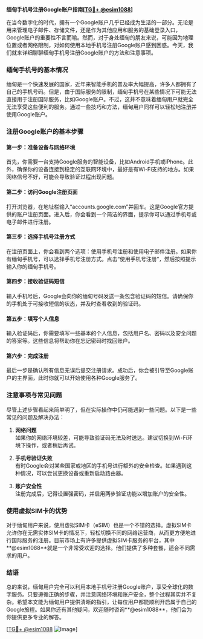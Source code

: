 **缅甸手机号注册Google账户指南[[TG💪+ @esim1088](https://t.me/s/esim1088)]**

在当今数字化的时代，拥有一个Google账户几乎已经成为生活的一部分。无论是用来管理电子邮件、存储文件，还是作为其他应用和服务的基础登录入口，Google账户的重要性不言而喻。然而，对于身处缅甸的朋友来说，可能因为地理位置或者网络限制，对如何使用本地手机号注册Google账户感到困惑。今天，我们就来详细聊聊缅甸手机号注册Google账户的方法和注意事项。

### 缅甸手机号的基本情况

缅甸是一个快速发展的国家，近年来智能手机的普及率大幅提高，许多人都拥有了自己的手机号码。但是，由于国际服务的限制，缅甸手机号在某些情况下可能无法直接用于注册国际服务，比如Google账户。不过，这并不意味着缅甸用户就完全无法享受这些便利的服务。通过一些技巧和方法，缅甸用户同样可以轻松地注册并使用Google账户。

### 注册Google账户的基本步骤

#### 第一步：准备设备与网络环境

首先，你需要一台支持Google服务的智能设备，比如Android手机或iPhone。此外，确保你的设备连接到稳定的互联网环境中，最好是有Wi-Fi支持的地方。如果网络信号不好，可能会导致验证过程出现问题。

#### 第二步：访问Google注册页面

打开浏览器，在地址栏输入“accounts.google.com”并回车。这是Google官方提供的账户注册页面。进入后，你会看到一个简洁的界面，提示你可以通过手机号或电子邮件进行注册。

#### 第三步：选择手机号注册方式

在注册页面上，你会看到两个选项：使用手机号注册和使用电子邮件注册。如果你有缅甸手机号，可以选择手机号注册方式。点击“使用手机号注册”，然后按照提示输入你的缅甸手机号。

#### 第四步：接收验证码短信

输入手机号后，Google会向你的缅甸号码发送一条包含验证码的短信。请确保你的手机处于可接收短信的状态，并及时查看收到的验证码。

#### 第五步：填写个人信息

输入验证码后，你需要填写一些基本的个人信息，包括用户名、密码以及安全问题的答案等。这些信息将帮助你在忘记密码时找回账户。

#### 第六步：完成注册

最后一步是确认所有信息无误后提交注册请求。成功后，你会被引导至Google账户的主界面，此时你就可以开始使用各种Google服务了。

### 注意事项与常见问题

尽管上述步骤看起来简单明了，但在实际操作中仍可能遇到一些问题。以下是一些常见的问题及解决办法：

1. **网络问题**  
   如果你的网络环境较差，可能导致验证码无法及时送达。建议切换到Wi-Fi环境下操作，或者稍后再试。

2. **手机号验证失败**  
   有时Google会对某些国家或地区的手机号进行额外的安全检查。如果遇到这种情况，可以尝试更换设备或重新启动路由器。

3. **账户安全性**  
   注册完成后，记得设置强密码，并启用两步验证功能以增加账户的安全性。

### 使用虚拟SIM卡的优势

对于缅甸用户来说，使用虚拟SIM卡（eSIM）也是一个不错的选择。虚拟SIM卡允许你在无需实体SIM卡的情况下，轻松切换不同的网络运营商，从而更方便地进行国际服务的注册。目前市场上有许多提供虚拟SIM卡服务的平台，其中**@esim1088**就是一个非常受欢迎的选择。他们提供了多种套餐，适合不同需求的用户。

### 结语

总的来说，缅甸用户完全可以利用本地手机号注册Google账户，享受全球化的数字服务。只要遵循正确的步骤，并注意网络环境和账户安全，整个过程其实并不复杂。希望本文能为缅甸用户提供清晰的指引，让每位用户都能顺利开启属于自己的Google旅程。如果你还有其他疑问，欢迎随时咨询**@esim1088**，他们会为你提供更多专业的解答。

[[TG💪+ @esim1088](https://t.me/s/esim1088) ![Image](https://i.postimg.cc/4NQfJmqS/Snipaste-2025-05-13-00-14-12.png)]